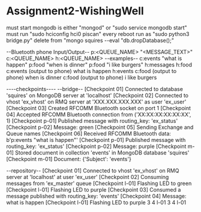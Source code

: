 # Assignment2-WishingWell
must start mongodb is either "mongod" or "sudo service mongodb start"
must run "sudo hciconfig hci0 piscan" every reboot
run as "sudo python3 bridge.py"
delete from "mongo squires --eval "db.dropDatabase();"

--Bluetooth phone Input/Output--
p:<QUEUE_NAME> "<MESSAGE_TEXT>"
c:<QUEUE_NAME>
h:<QUEUE_NAME>
--examples--
c:events "what is happen"
p:food "when is dinner"
p:food "i like burgers"
h:messages
h:food
c:events
(output to phone) what is happen
h:events
c:food
(output to phone) when is dinner
c:food
(output to phone) i like burgers

----checkpoints----
--bridge--
[Checkpoint 01] Connected to database 'squires' on MongoDB server at 'localhost'
[Checkpoint 02] Connected to vhost 'ex_vhost' on RMQ server at 'XXX.XXX.XXX.XXX' as user 'ex_user'
[Checkpoint 03] Created RFCOMM Bluetooth socket on port 1
[Checkpoint 04] Accepted RFCOMM Bluetooth connection from ('XX:XX:XX:XX:XX:XX', 1)
[Checkpoint p-01] Published message with routing_key: 'ex_status'
[Checkpoint p-02] Message: green
[Checkpoint 05] Sending Exchange and Queue names
[Checkpoint 06] Received RFCOMM Bluetooth data: b'p:events "what is happen"'
[Checkpoint p-01] Published message with routing_key: 'ex_status'
[Checkpoint p-02] Message: purple
[Checkpoint m-01] Stored document in collection 'events' in MongoDB database 'squires'
[Checkpoint m-01] Document: {'Subject': 'events'}

--repository--
[Checkpoint 01] Connected to vhost 'ex_vhost' on RMQ server at 'localhost' at user 'ex_user'
[Checkpoint 02] Consuming messages from 'ex_master' queue
[Checkpoint l-01] Flashing LED to green
[Checkpoint l-01] Flashing LED to purple
[Checkpoint 03] Consumed a message published with routing_key: 'events'
[Checkpoint 04] Message: what is happen
[Checkpoint l-01] Flashing LED to purple
3
4
l-01
3
4
l-01
